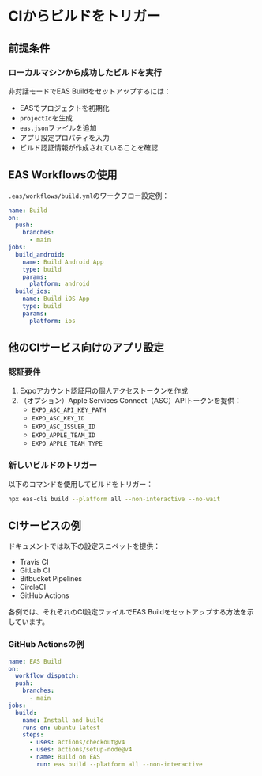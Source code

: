 # CIからビルドをトリガー

## 前提条件

### ローカルマシンから成功したビルドを実行

非対話モードでEAS Buildをセットアップするには：
- EASでプロジェクトを初期化
- `projectId`を生成
- `eas.json`ファイルを追加
- アプリ設定プロパティを入力
- ビルド認証情報が作成されていることを確認

## EAS Workflowsの使用

`.eas/workflows/build.yml`のワークフロー設定例：

```yaml
name: Build
on:
  push:
    branches:
      - main
jobs:
  build_android:
    name: Build Android App
    type: build
    params:
      platform: android
  build_ios:
    name: Build iOS App
    type: build
    params:
      platform: ios
```

## 他のCIサービス向けのアプリ設定

### 認証要件

1. Expoアカウント認証用の個人アクセストークンを作成
2. （オプション）Apple Services Connect（ASC）APIトークンを提供：
   - `EXPO_ASC_API_KEY_PATH`
   - `EXPO_ASC_KEY_ID`
   - `EXPO_ASC_ISSUER_ID`
   - `EXPO_APPLE_TEAM_ID`
   - `EXPO_APPLE_TEAM_TYPE`

### 新しいビルドのトリガー

以下のコマンドを使用してビルドをトリガー：

```bash
npx eas-cli build --platform all --non-interactive --no-wait
```

## CIサービスの例

ドキュメントでは以下の設定スニペットを提供：
- Travis CI
- GitLab CI
- Bitbucket Pipelines
- CircleCI
- GitHub Actions

各例では、それぞれのCI設定ファイルでEAS Buildをセットアップする方法を示しています。

### GitHub Actionsの例

```yaml
name: EAS Build
on:
  workflow_dispatch:
  push:
    branches:
      - main
jobs:
  build:
    name: Install and build
    runs-on: ubuntu-latest
    steps:
      - uses: actions/checkout@v4
      - uses: actions/setup-node@v4
      - name: Build on EAS
        run: eas build --platform all --non-interactive
```
